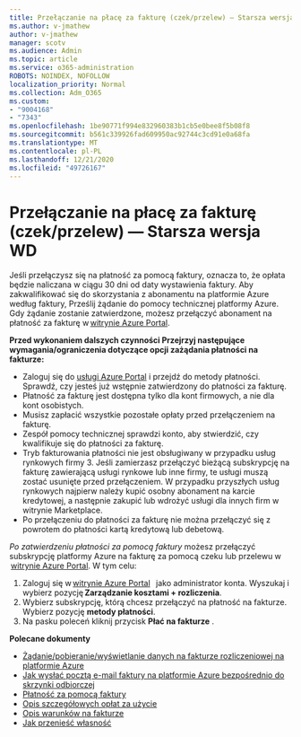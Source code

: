 ```yaml
---
title: Przełączanie na płacę za fakturę (czek/przelew) — Starsza wersja WD
ms.author: v-jmathew
author: v-jmathew
manager: scotv
ms.audience: Admin
ms.topic: article
ms.service: o365-administration
ROBOTS: NOINDEX, NOFOLLOW
localization_priority: Normal
ms.collection: Adm_O365
ms.custom:
- "9004168"
- "7343"
ms.openlocfilehash: 1be90771f994e832960383b1cb5e0bee8f5b08f8
ms.sourcegitcommit: b561c339926fad609950ac92744c3cd91e0a68fa
ms.translationtype: MT
ms.contentlocale: pl-PL
ms.lasthandoff: 12/21/2020
ms.locfileid: "49726167"
---
```

# <a name="switch-to-invoice-pay-chequewire-transfer---legacy-wd"></a>Przełączanie na płacę za fakturę (czek/przelew) — Starsza wersja WD

Jeśli przełączysz się na płatność za pomocą faktury, oznacza to, że opłata będzie naliczana w ciągu 30 dni od daty wystawienia faktury. Aby zakwalifikować się do skorzystania z abonamentu na platformie Azure według faktury, Prześlij żądanie do pomocy technicznej platformy Azure. Gdy żądanie zostanie zatwierdzone, możesz przełączyć abonament na płatność za fakturę w [witrynie Azure Portal](https://portal.azure.com/).

**Przed wykonaniem dalszych czynności Przejrzyj następujące wymagania/ograniczenia dotyczące opcji zażądania płatności na fakturze:**

- Zaloguj się do [usługi Azure Portal](https://portal.azure.com/) i przejdź do metody płatności. Sprawdź, czy jesteś już wstępnie zatwierdzony do płatności za fakturę.
- Płatność za fakturę jest dostępna tylko dla kont firmowych, a nie dla kont osobistych.
- Musisz zapłacić wszystkie pozostałe opłaty przed przełączeniem na fakturę.
- Zespół pomocy technicznej sprawdzi konto, aby stwierdzić, czy kwalifikuje się do płatności za fakturę.
- Tryb fakturowania płatności nie jest obsługiwany w przypadku usług rynkowych firmy 3. Jeśli zamierzasz przełączyć bieżącą subskrypcję na fakturę zawierającą usługi rynkowe lub inne firmy, te usługi muszą zostać usunięte przed przełączeniem. W przypadku przyszłych usług rynkowych najpierw należy kupić osobny abonament na karcie kredytowej, a następnie zakupić lub wdrożyć usługi dla innych firm w witrynie Marketplace.
- Po przełączeniu do płatności za fakturę nie można przełączyć się z powrotem do płatności kartą kredytową lub debetową.

*Po zatwierdzeniu płatności za pomocą faktury* możesz przełączyć subskrypcję platformy Azure na fakturę za pomocą czeku lub przelewu w  [witrynie Azure Portal](https://portal.azure.com/).
W tym celu:

1. Zaloguj się w [witrynie Azure Portal](https://portal.azure.com/)   jako administrator konta. Wyszukaj i wybierz pozycję **Zarządzanie kosztami + rozliczenia**.
2. Wybierz subskrypcję, którą chcesz przełączyć na płatność na fakturze. Wybierz pozycję **metody płatności**.
3. Na pasku poleceń kliknij przycisk **Płać na fakturze** .

**Polecane dokumenty**

- [Żądanie/pobieranie/wyświetlanie danych na fakturze rozliczeniowej na platformie Azure](https://docs.microsoft.com/azure/billing/billing-download-azure-invoice-daily-usage-date)
- [Jak wysłać pocztą e-mail faktury na platformie Azure bezpośrednio do skrzynki odbiorczej](https://docs.microsoft.com/azure/billing/billing-download-azure-invoice-daily-usage-date)
- [Płatność za pomocą faktury](https://docs.microsoft.com/azure/billing/billing-how-to-pay-by-invoice)
- [Opis szczegółowych opłat za użycie](https://docs.microsoft.com/azure/billing/billing-understand-your-bill)
- [Opis warunków na fakturze](https://docs.microsoft.com/azure/billing/billing-understand-your-invoice)
- [Jak przenieść własność](https://docs.microsoft.com/azure/billing/billing-subscription-transfer)
